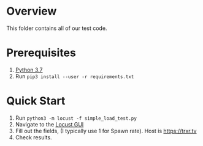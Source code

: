 # Overview

This folder contains all of our test code.

# Prerequisites

1. [Python 3.7](https://www.python.org/downloads/release/python-370/)
2. Run `pip3 install --user -r requirements.txt`

# Quick Start

1. Run `python3 -m locust -f simple_load_test.py`
2. Navigate to the [Locust GUI](http://127.0.0.1:8089/)
3. Fill out the fields, (I typically use 1 for Spawn rate). Host is https://trxr.tv
4. Check results.
